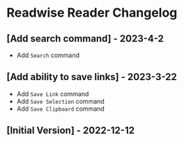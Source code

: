 # Readwise Reader Changelog

## [Add search command] - 2023-4-2

- Add `Search` command

## [Add ability to save links] - 2023-3-22

- Add `Save Link` command
- Add `Save Selection` command
- Add `Save Clipboard` command

## [Initial Version] - 2022-12-12
